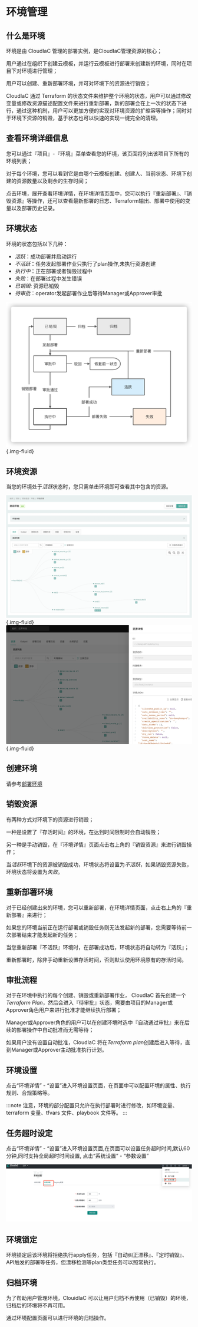 # 环境管理

## 什么是环境

环境是由 CloudIaC 管理的部署实例，是CloudIaC管理资源的核心；

用户通过在组织下创建云模板，并运行云模板进行部署来创建新的环境，同时在项目下对环境进行管理；

用户可以创建、重新部署环境，并可对环境下的资源进行销毁；

CloudIaC 通过 Terraform 的状态文件来维护整个环境的状态，用户可以通过修改变量或修改资源描述配置文件来进行重新部署，新的部署会在上一次的状态下进行，通过这种机制，用户可以更加方便的实现对环境资源的扩缩容等操作；同时对于环境下资源的销毁，基于状态也可以快速的实现一键完全的清理。

## 查看环境详细信息

您可以通过『项目』-『环境』菜单查看您的环境，该页面将列出该项目下所有的环境列表；

对于每个环境，您可以看到它是由哪个云模板创建、创建人、当前状态、环境下创建的资源数量以及剩余的生存时间；

点击环境，展开查看环境详情，在环境详情页面中，您可以执行『重新部署』、『销毁资源』等操作，还可以查看最新部署的日志、Terraform输出、部署中使用的变量以及部署历史记录。

## 环境状态

环境的状态包括以下几种：

- *活跃*：成功部署并启动运行
- *不活跃*：任务发起部署作业只执行了plan操作,未执行资源创建
- *执行中*：正在部署或者销毁过程中
- *失败*：在部署过程中发生错误
- *已销毁*: 资源已销毁
- *待审批*：operator发起部署作业后等待Manager或Approver审批

![img](../images/environment-status.jpg){.img-fluid}

## 环境资源

当您的环境处于*活跃*状态时，您只需单击环境即可查看其中包含的资源。

![image-20211223154720024](../images/WX20211223-174758@2x.png){.img-fluid}
![picture 2](../images/4de5776a197e010e845cbdb1d347d2466f0c5a627c5d153a00405834d7583abb.png){.img-fluid}

## 创建环境

请参考[部署环境](../quick-start/deploy-env.md)

## 销毁资源

有两种方式对环境下的资源进行销毁；

一种是设置了『存活时间』的环境，在达到时间限制时会自动销毁；

另一种是手动销毁，在『环境详情』页面点击右上角的『销毁资源』来进行销毁操作；

当*活跃*环境下的资源被销毁成功，环境状态将设置为*不活跃*，如果销毁资源失败，环境状态将设置为*失败*。

## 重新部署环境

对于已经创建出来的环境，您可以重新部署，在环境详情页面，点击右上角的『重新部署』来进行；

如果您的环境当前正在运行部署或销毁任务则无法发起新的部署，您需要等待前一次部署结束才能发起新的任务；

当您重新部署『不活跃』环境时，在部署成功后，环境状态将自动转为『活跃』；

重新部署时，除非手动重新设置存活时间，否则默认使用环境原有的存活时间。


## 审批流程

对于在环境中执行的每个创建、销毁或重新部署作业， CloudIaC 首先创建一个*Terraform Plan*，然后会进入『待审批』状态，需要由项目的Manager或Approver角色用户来进行批准才能继续执行部署；

Manager或Approver角色的用户可以在创建环境时选中『自动通过审批』来在后续的部署操作中自动批准而无需等待；

如果用户没有设置自动批准，CloudIaC 将在*Terraform plan*创建后进入等待，直到Manager或Approver主动批准执行计划。

## 环境设置

点击“环境详情” - “设置”进入环境设置页面，在页面中可以配置环境的属性、执行规则、合规策略等。

:::note
注意，环境的部分配置只允许在执行部署时进行修改，如环境变量、terraform 变量、tfvars 文件、playbook 文件等。
:::

## 任务超时设定
点击“环境详情” - “设置”进入环境设置页面,在页面可以设置任务超时时间,默认60分钟,同时支持全局超时时间设置,
点击“系统设置” - “参数设置”

![img-202205271343.png](../images/img-202205271343.png)


## 环境锁定

环境锁定后该环境将拒绝执行apply任务，包括『自动纠正漂移』、『定时销毁』、API触发的部署等任务，但漂移检测等plan类型任务可以照常执行。

## 归档环境

为了帮助用户管理环境，ClouidIaC 可以让用户归档不再使用（已销毁）的环境，归档后的环境将不再可用。

通过环境配置页面可以进行环境的归档操作。
